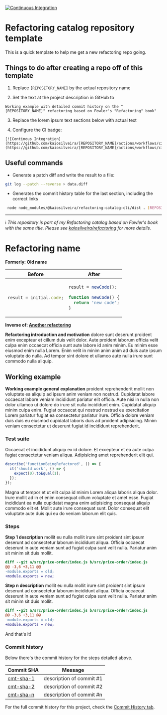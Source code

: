 [![Continuous Integration](https://github.com/kaiosilveira/refactoring-catalog-template/actions/workflows/ci.yml/badge.svg)](https://github.com/kaiosilveira/refactoring-catalog-template/actions/workflows/ci.yml)

# Refactoring catalog repository template

This is a quick template to help me get a new refactoring repo going.

## Things to do after creating a repo off of this template

1. Replace `[REPOSITORY_NAME]` by the actual repository name

2. Set the text at the project description in GitHub to

```
Working example with detailed commit history on the "[REPOSITORY_NAME]" refactoring based on Fowler's "Refactoring" book"
```

3. Replace the lorem ipsum text sections below with actual text

4. Configure the CI badge:

```
[![Continous Integration](https://github.com/kaiosilveira/[REPOSITORY_NAME]/actions/workflows/ci.yml/badge.svg)](https://github.com/kaiosilveira/[REPOSITORY_NAME]/actions/workflows/ci.yml)
```

## Useful commands

- Generate a patch diff and write the result to a file:

```bash
git log --patch --reverse > data.diff
```

- Generates the commit history table for the last section, including the correct links

```bash
 node node_modules/@kaiosilveira/refactoring-catalog-cli/dist . [REPOSITORY_NAME]
```

---

ℹ️ _This repository is part of my Refactoring catalog based on Fowler's book with the same title. Please see [kaiosilveira/refactoring](https://github.com/kaiosilveira/refactoring) for more details._

# Refactoring name

**Formerly: Old name**

<table>
<thead>
<th>Before</th>
<th>After</th>
</thead>
<tbody>
<tr>
<td>

```javascript
result = initial.code;
```

</td>

<td>

```javascript
result = newCode();

function newCode() {
  return 'new code';
}
```

</td>
</tr>
</tbody>
</table>

**Inverse of: [Another refactoring](https://github.com/kaiosilveira/refactoring)**

**Refactoring introduction and motivation** dolore sunt deserunt proident enim excepteur et cillum duis velit dolor. Aute proident laborum officia velit culpa enim occaecat officia sunt aute labore id anim minim. Eu minim esse eiusmod enim nulla Lorem. Enim velit in minim anim anim ad duis aute ipsum voluptate do nulla. Ad tempor sint dolore et ullamco aute nulla irure sunt commodo nulla aliquip.

## Working example

**Working example general explanation** proident reprehenderit mollit non voluptate ea aliquip ad ipsum anim veniam non nostrud. Cupidatat labore occaecat labore veniam incididunt pariatur elit officia. Aute nisi in nulla non dolor ullamco ut dolore do irure sit nulla incididunt enim. Cupidatat aliquip minim culpa enim. Fugiat occaecat qui nostrud nostrud eu exercitation Lorem pariatur fugiat ea consectetur pariatur irure. Officia dolore veniam duis duis eu eiusmod cupidatat laboris duis ad proident adipisicing. Minim veniam consectetur ut deserunt fugiat id incididunt reprehenderit.

### Test suite

Occaecat et incididunt aliquip ex id dolore. Et excepteur et ea aute culpa fugiat consectetur veniam aliqua. Adipisicing amet reprehenderit elit qui.

```javascript
describe('functionBeingRefactored', () => {
  it('should work', () => {
    expect(0).toEqual(1);
  });
});
```

Magna ut tempor et ut elit culpa id minim Lorem aliqua laboris aliqua dolor. Irure mollit ad in et enim consequat cillum voluptate et amet esse. Fugiat incididunt ea nulla cupidatat magna enim adipisicing consequat aliquip commodo elit et. Mollit aute irure consequat sunt. Dolor consequat elit voluptate aute duis qui eu do veniam laborum elit quis.

### Steps

**Step 1 description** mollit eu nulla mollit irure sint proident sint ipsum deserunt ad consectetur laborum incididunt aliqua. Officia occaecat deserunt in aute veniam sunt ad fugiat culpa sunt velit nulla. Pariatur anim sit minim sit duis mollit.

```diff
diff --git a/src/price-order/index.js b/src/price-order/index.js
@@ -3,6 +3,11 @@
-module.exports = old;
+module.exports = new;
```

**Step n description** mollit eu nulla mollit irure sint proident sint ipsum deserunt ad consectetur laborum incididunt aliqua. Officia occaecat deserunt in aute veniam sunt ad fugiat culpa sunt velit nulla. Pariatur anim sit minim sit duis mollit.

```diff
diff --git a/src/price-order/index.js b/src/price-order/index.js
@@ -3,6 +3,11 @@
-module.exports = old;
+module.exports = new;
```

And that's it!

### Commit history

Below there's the commit history for the steps detailed above.

| Commit SHA                                                                  | Message                  |
| --------------------------------------------------------------------------- | ------------------------ |
| [cmt-sha-1](https://github.com/kaiosilveira/[REPOSITORY_NAME]/commit-SHA-1) | description of commit #1 |
| [cmt-sha-2](https://github.com/kaiosilveira/[REPOSITORY_NAME]/commit-SHA-2) | description of commit #2 |
| [cmt-sha-n](https://github.com/kaiosilveira/[REPOSITORY_NAME]/commit-SHA-n) | description of commit #n |

For the full commit history for this project, check the [Commit History tab](https://github.com/kaiosilveira/[REPOSITORY_NAME]/commits/main).
